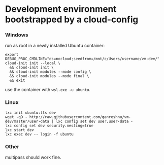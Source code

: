 # Development environment bootstrapped by a cloud-config

### Windows

run as root in a newly installed Ubuntu container:
```
export DEBUG_PROC_CMDLINE="ds=nocloud;seedfrom=/mnt/c/Users/username/vm-dev/"
cloud-init init --local \
  && cloud-init init \
  && cloud-init modules --mode config \
  && cloud-init modules --mode final \
  && exit
```
use the container with `wsl.exe -u ubuntu`.

### Linux
```
lxc init ubuntu:lts dev
wget -qO - http://raw.githubusercontent.com/ganreshnu/vm-dev/master/user-data | lxc config set dev user.user-data -
lxc config set dev security.nesting=true
lxc start dev
lxc exec dev -- login -f ubuntu
```

### Other
multipass should work fine.
